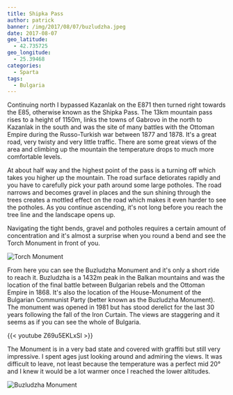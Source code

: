 ```yaml
---
title: Shipka Pass
author: patrick
banner: /img/2017/08/07/buzludzha.jpeg
date: 2017-08-07
geo_latitude:
  - 42.735725
geo_longitude: 
  - 25.39468
categories:
  - Sparta
tags:
  - Bulgaria 
---
```

Continuing north I bypassed Kazanlak on the E871 then turned right towards the E85, otherwise known as the Shipka Pass. The 13km mountain pass rises to a height of 1150m, links the towns of Gabrovo in the north to Kazanlak in the south and was the site of many battles with the Ottoman Empire during the Russo-Turkish war between 1877 and 1878. It's a great road, very twisty and very little traffic. There are some great views of the area and climbing up the mountain the temperature drops to much more comfortable levels. 

<!--more-->

At about half way and the highest point of the pass is a turning off which takes you higher up the mountain. The road surface detiorates rapidly and you have to carefully pick your path around some large potholes. The road narrows and becomes gravel in places and the sun shining through the trees creates a mottled effect on the road which makes it even harder to see the potholes. As you continue ascending, it's not long before you reach the tree line and the landscape opens up.

Navigating the tight bends, gravel and potholes requires a certain amount of concentration and it's almost a surprise when you round a bend and see the Torch Monument in front of you. 

![Torch Monument](/img/2017/08/07/torch-monument.jpeg)

From here you can see the Buzludzha Monument and it's only a short ride to reach it. Buzludzha is a 1432m peak in the Balkan mountains and was the location of the final battle between Bulgarian rebels and the Ottoman Empire in 1868. It's also the location of the House-Monument of the Bulgarian Communist Party (better known as the Buzludzha Monument). The monument was opened in 1981 but has stood derelict for the last 30 years following the fall of the Iron Curtain. The views are staggering and it seems as if you can see the whole of Bulgaria.

{{< youtube Z69u5EKLxSI >}}

The Monument is in a very bad state and covered with graffiti but still very impressive. I spent ages just looking around and admiring the views. It was difficult to leave, not least because the temperature was a perfect mid 20° and I knew it would be a lot warmer once I reached the lower altitudes. 

![Buzludzha Monument](/img/2017/08/07/buzludzha-collage.jpeg) 
